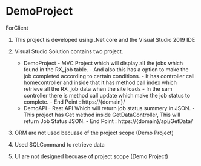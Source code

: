 # DemoProject
ForClient
01. This project is developed using .Net core and the Visual Studio 2019 IDE
02. Visual Studio Solution contains two project.
    * DemoProject
          - MVC Project which will display all the jobs which found in the RX_job table. 
          - And also this has a option to make the job completed according to certain conditions.
          - It has controller call homecontroller and inside that it has method call index which retrieve all the RX_job data when the site loads
          - In the sam controller there is method call update which make the job status to complete.
          - End Point : https://{domain}/
    * DemoAPI
          - Rest API Which will return job status summery in JSON.
          - This project has Get method inside GetDataController, This will return Job Status JSON.
          - End Point : https://{domain}/api/GetData/
          
03. ORM are not used becuase of the project scope (Demo Project)
04. Used SQLCommand to retrieve data
05. UI are not designed becuase of project scope (Demo Project)
      
